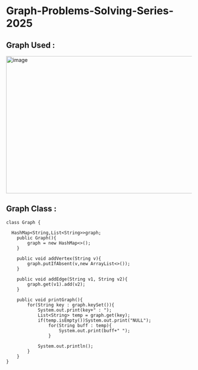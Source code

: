 # Graph-Problems-Solving-Series-2025
## Graph Used : 
<img width="818" height="373" alt="image" src="https://github.com/user-attachments/assets/4bbc7f13-53d0-4b5f-8be3-5185a49a35e5" />


## Graph Class :


    class Graph {

      HashMap<String,List<String>>graph;
        public Graph(){
            graph = new HashMap<>();
        }
        
        public void addVertex(String v){
            graph.putIfAbsent(v,new ArrayList<>());
        }
        
        public void addEdge(String v1, String v2){
            graph.get(v1).add(v2);
        }
        
        public void printGraph(){
            for(String key : graph.keySet()){
                System.out.print(key+" : ");
                List<String> temp = graph.get(key);
                if(temp.isEmpty())System.out.print("NULL");
                    for(String buff : temp){
                        System.out.print(buff+" ");
                    }
                    
                System.out.println();
            }
        }
    }
